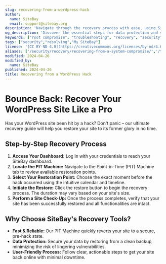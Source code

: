 ```yaml
---
slug: recovering-from-a-wordpress-hack
author:
  name: SiteBay
  email: support@sitebay.org
description: 'Navigate through the recovery process with ease, using SiteBays tools to protect your data and recover your WordPress site from hacks.'
og_description: 'Discover the essential steps for data protection and system recovery in the face of a WordPress hack with SiteBay’s guidance.'
keywords: ["root compromise", "troubleshooting", "recovery", "security"]
tags: ["security","resolving","My SiteBay"]
license: '[CC BY-ND 4.0](https://creativecommons.org/licenses/by-nd/4.0)'
aliases: ['/security/recovery/recovering-from-a-system-compromise/','/troubleshooting/compromise-recovery/','/security/recovering-from-a-system-compromise/']
modified: 2024-04-26
modified_by:
  name: SiteBay
published: 2024-04-26
title: Recovering from a WordPress Hack
---
```


# Bounce Back: Recover Your WordPress Site Like a Pro

Has your WordPress site been hit by a hack? Don't panic – our ultimate recovery guide will help you restore your site to its former glory in no time.

## Step-by-Step Recovery Process

1. **Access Your Dashboard:** Log in with your credentials to reach your SiteBay dashboard.
2. **Locate the PIT Machine:** Navigate to the Point-in-Time (PIT) Machine tab to review available restoration points.
3. **Select Your Restoration Point:** Choose the exact moment before the hack occurred using the intuitive calendar and timeline.
4. **Initiate the Restore:** Click the restore button to begin the recovery process. The duration may vary based on your site's size.
5. **Perform a Site Check-Up:** Once the process completes, verify that your site has been successfully restored and all functionalities are intact.

## Why Choose SiteBay's Recovery Tools?

- **Fast & Reliable:** Our PIT Machine quickly reverts your site to a secure, pre-hack state.
- **Data Protection:** Secure your data by restoring from a clean backup, minimizing the risk of lingering vulnerabilities.
- **User-Friendly Process:** Follow clear, actionable steps to get your site back online with minimal downtime.
